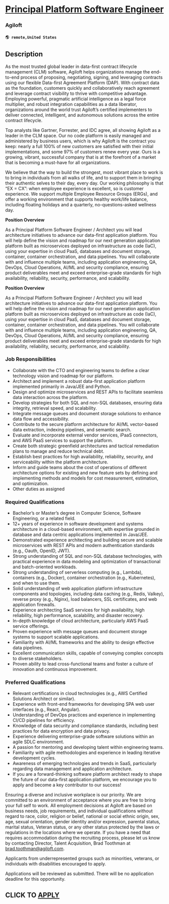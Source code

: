 # [Principal Platform Software Engineer](https://www.remotewlb.com/apply/principal-platform-software-engineer)  
### Agiloft  
#### `🌎 remote,United States`  

## Description

As the most trusted global leader in data-first contract lifecycle management (CLM) software, Agiloft helps organizations manage the end-to-end process of proposing, negotiating, signing, and leveraging contracts using our flexible Data-first Agreement Platform (DAP). With contract data as the foundation, customers quickly and collaboratively reach agreement and leverage contract visibility to thrive with competitive advantage. Employing powerful, pragmatic artificial intelligence as a legal force multiplier, and robust integration capabilities as a data liberator, organizations around the world trust Agiloft’s certified implementers to deliver connected, intelligent, and autonomous solutions across the entire contract lifecycle.

  

Top analysts like Gartner, Forrester, and IDC agree, all showing Agiloft as a leader in the CLM space. Our no code platform is easily managed and administered by business users, which is why Agiloft is the contract you keep: nearly a full 100% of new customers are satisfied with their initial implementations, and some 97% of customers renew every year. Ours is a growing, vibrant, successful company that is at the forefront of a market that is becoming a must-have for all organizations.

  

We believe that the way to build the strongest, most vibrant place to work is to bring in individuals from all walks of life, and to support them in bringing their authentic selves to their day, every day. Our working philosophy is that “EX = CX”: when employee experience is excellent, so is customer experience. We support multiple Employee Resource Groups (ERGs), and offer a working environment that supports healthy work/life balance, including floating holidays and a quarterly, no-questions-asked wellness day.

  

 **Position Overview**

  

As a Principal Platform Software Engineer / Architect you will lead architecture initiatives to advance our data-first application platform. You will help define the vision and roadmap for our next generation application platform built as microservices deployed on infrastructure as code (IaC), using your expertise in cloud PaaS, databases and document storage, container, container orchestration, and data pipelines. You will collaborate with and influence multiple teams, including application engineering, QA, DevOps, Cloud Operations, AI/ML and security compliance, ensuring product deliverables meet and exceed enterprise-grade standards for high availability, reliability, security, performance, and scalability.

  

 **Position Overview**

  

As a Principal Platform Software Engineer / Architect you will lead architecture initiatives to advance our data-first application platform. You will help define the vision and roadmap for our next generation application platform built as microservices deployed on infrastructure as code (IaC), using your expertise in cloud PaaS, databases and document storage, container, container orchestration, and data pipelines. You will collaborate with and influence multiple teams, including application engineering, QA, DevOps, Cloud Operations, AI/ML and security compliance, ensuring product deliverables meet and exceed enterprise-grade standards for high availability, reliability, security, performance, and scalability.

  

### Job Responsibilities

* Collaborate with the CTO and engineering teams to define a clear technology vision and roadmap for our platform.
* Architect and implement a robust data-first application platform implemented primarily in Java/JEE and Python.
* Design and optimize microservices and REST APIs to facilitate seamless data interaction across the platform.
* Develop strategies for both SQL and non-SQL databases, ensuring data integrity, retrieval speed, and scalability.
* Integrate message queues and document storage solutions to enhance data flow and accessibility.
* Contribute to the secure platform architecture for AI/ML vector-based data extraction, indexing pipelines, and semantic search.
* Evaluate and incorporate external vendor services, iPaaS connectors, and AWS PaaS services to support the platform.
* Create both strategic greenfield architectures and tactical remediation plans to manage and reduce technical debt.
* Establish best practices for high availability, reliability, security, and serviceability within the platform architecture.
* Inform and guide teams about the cost of operations of different architecture options for existing and new feature sets by defining and implementing methods and models for cost measurement, estimation, and optimization. 
* Other duties as assigned

  

### Required Qualifications

* Bachelor’s or Master’s degree in Computer Science, Software Engineering, or a related field.
* 12+ years of experience in software development and systems architecture in a cloud-based environment, with expertise grounded in database and data centric applications implemented in Java/JEE.
* Demonstrated experience architecting and building secure and scalable microservices with REST APIs and modern authentication standards (e.g., Oauth, OpenID, JWT).
* Strong understanding of SQL and non-SQL database technologies, with practical experience in data modeling and optimization of transactional and batch-oriented workloads.
* Strong understanding of serverless computing (e.g., Lambda), containers (e.g., Docker), container orchestration (e.g., Kubernetes), and when to use them. 
* Solid understanding of web application platform infrastructure components and topologies, including data caching (e.g., Redis, Valkey), reverse proxy (e.g., Nginx), load balancers, SSL certificates, and web application firewalls.
* Experience architecting SaaS services for high availability, high reliability, high performance, scalability, and disaster recovery.
* In-depth knowledge of cloud architecture, particularly AWS PaaS service offerings.
* Proven experience with message queues and document storage systems to support scalable applications.
* Familiarity with AI/ML frameworks and the ability to design effective data pipelines.
* Excellent communication skills, capable of conveying complex concepts to diverse stakeholders.
* Proven ability to lead cross-functional teams and foster a culture of innovation and continuous improvement.

  

### Preferred Qualifications

* Relevant certifications in cloud technologies (e.g., AWS Certified Solutions Architect or similar).
* Experience with front-end frameworks for developing SPA web user interfaces (e.g., React, Angular).
* Understanding of DevOps practices and experience in implementing CI/CD pipelines for efficiency.
* Knowledge of data security and compliance standards, including best practices for data encryption and data privacy.
* Experience delivering enterprise-grade software solutions within an agile SDLC environment.
* A passion for mentoring and developing talent within engineering teams.
* Familiarity with agile methodologies and experience in leading iterative development cycles.
* Awareness of emerging technologies and trends in SaaS, particularly regarding data management and application architecture.
* If you are a forward-thinking software platform architect ready to shape the future of our data-first application platform, we encourage you to apply and become a key contributor to our success!

  

Ensuring a diverse and inclusive workplace is our priority. We are committed to an environment of acceptance where you are free to bring your full self to work. All employment decisions at Agiloft are based on business needs, job requirements, and individual qualifications without regard to race, color, religion or belief, national or social ethnic origin, sex, age, sexual orientation, gender identity and/or expression, parental status, marital status, Veteran status, or any other status protected by the laws or regulations in the locations where we operate. If you have a need that requires accommodation during the recruiting process, please let us know by contacting Director, Talent Acquisition, Brad Toothman at brad.toothman@agiloft.com.

Applicants from underrepresented groups such as minorities, veterans, or individuals with disabilities encouraged to apply.

  

Applications will be reviewed as submitted. There will be no application deadline for this opportunity.

  
## CLICK TO [APPLY](https://www.remotewlb.com/apply/principal-platform-software-engineer)

